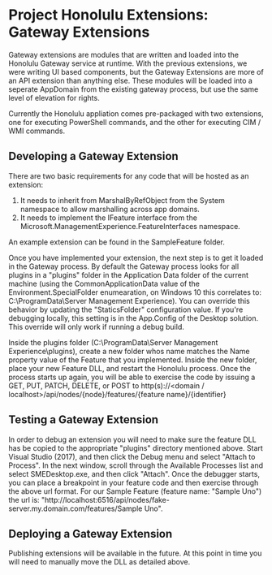 # Project Honolulu Extensions: Gateway Extensions
Gateway extensions are modules that are written and loaded into the Honolulu Gateway service at runtime.  With the previous extensions, we were writing UI based components, but the Gateway Extensions are more of an API extension than anything else.  These modules will be loaded into a seperate AppDomain from the existing gateway process, but use the same level of elevation for rights.

Currently the Honolulu appliation comes pre-packaged with two extensions, one for executing PowerShell commands, and the other for executing CIM / WMI commands.

## Developing a Gateway Extension
There are two basic requirements for any code that will be hosted as an extension:
1) It needs to inherit from MarshalByRefObject from the System namespace to allow marshalling across app domains.
2) It needs to implement the IFeature interface from the Microsoft.ManagementExperience.FeatureInterfaces namespace.

An example extension can be found in the SampleFeature folder.

Once you have implemented your extension, the next step is to get it loaded in the Gateway process.  By default the Gateway process looks for all plugins in a "plugins" folder in the Application Data folder of the current machine (using the CommonApplicationData value of the Environment.SpecialFolder enumearation, on Windows 10 this correlates to: C:\ProgramData\Server Management Experience).  You can override this behavior by updating the "StaticsFolder" configuration value.  If you're debugging locally, this setting is in the App.Config of the Desktop solution.  This override will only work if running a debug build.

Inside the plugins folder (C:\ProgramData\Server Management Experience\plugins), create a new folder whos name matches the Name property value of the Feature that you implemented.  Inside the new folder, place your new Feature DLL, and restart the Honolulu process.  Once the process starts up again, you will be able to exercise the code by issuing a GET, PUT, PATCH, DELETE, or POST to http(s)://<domain / localhost>/api/nodes/{node}/features/{feature name}/{identifier}

## Testing a Gateway Extension
In order to debug an extension you will need to make sure the feature DLL has be copied to the appropriate "plugins" directory mentioned above.  Start Visual Studio (2017), and then click the Debug menu and select "Attach to Process".  In the next window, scroll through the Available Processes list and select SMEDesktop.exe, and then click "Attach".  Once the debugger starts, you can place a breakpoint in your feature code and then exercise through the above url format.  For our Sample Feature (feature name: "Sample Uno") the url is: "http://localhost:6516/api/nodes/fake-server.my.domain.com/features/Sample Uno".

## Deploying a Gateway Extension
Publishing extensions will be available in the future.  At this point in time you will need to manually move the DLL as detailed above.